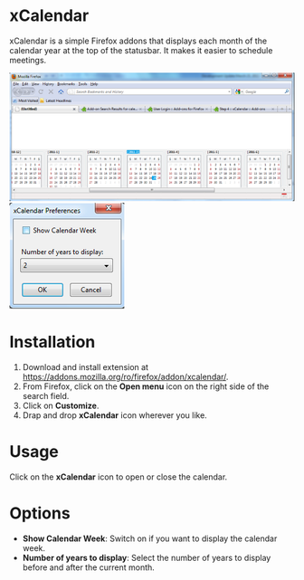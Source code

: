 # xCalendar
xCalendar is a simple Firefox addons that displays each month of the calendar year at the top of the statusbar.
It makes it easier to schedule meetings.

![alt text](https://github.com/limelime/xcalendar/blob/master/firefox/screenshot/xcalendar.png "xCalendar")
![alt text](https://github.com/limelime/xcalendar/blob/master/firefox/screenshot/xcalendar-options.png "xCalendar options")

# Installation
1. Download and install extension at https://addons.mozilla.org/ro/firefox/addon/xcalendar/.
1. From Firefox, click on the **Open menu** icon on the right side of the search field.
1. Click on **Customize**.
1. Drap and drop **xCalendar** icon wherever you like.

# Usage
Click on the **xCalendar** icon to open or close the calendar.

# Options
* **Show Calendar Week**: Switch on if you want to display the calendar week.
* **Number of years to display**: Select the number of years to display before and after the current month.

